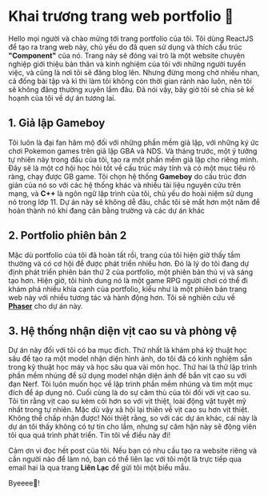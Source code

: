 # Khai trương trang web portfolio 🎉

Hello mọi người và chào mừng tới trang portfolio của tôi. Tôi dùng ReactJS để tạo ra
trang web này, chủ yếu do đã quen sử dụng và thích cấu trúc **"Component"** của nó. Trang
này sẽ đóng vai trò là một website chuyên nghiệp giới thiệu bản thân và kinh nghiệm của tôi
với những người tuyển việc, và cũng là nơi tôi sẽ đăng blog lên. Nhưng đừng mong chờ nhiều nhan, 
cả đống bài tập và kì thi làm tôi không còn thời gian rảnh nào luôn, nên tôi sẽ không đăng thường
xuyên lắm đâu. Đã nói vậy, bây giờ tôi sẽ chia sẻ kế hoạnh của tôi về dự án tương lai.

## 1. Giả lập Gameboy

Tôi luôn là đại fan hâm mộ đối với những phần mềm giả lập, với những ký ức chơi Pokemon games trên giả lập
GBA và NDS. Và tháng trước, một ý tưởng tự nhiên nảy trong đầu của tôi, tạo ra một phần mềm giả lập cho riêng mình. 
Đây sẽ là một cơ hội học hỏi tốt về cấu trúc máy tính và có một mục tiêu rõ ràng, chạy được GB game. Tôi chọn hệ thống
**Gameboy** do cấu trúc đơn giản của nó so với các hệ thống khác và nhiều tài liệu nguyên cứu trên mạng, và **C++** là 
ngôn ngữ lập trình của tôi, chủ yếu do hoài niệm sử dụng nó trong lớp 11. Dự án này sẽ không dễ đâu, chắc tôi sẽ mất hơn 
một năm để hoàn thành nó khi đang cân bằng trường và các dự án khác

## 2. Portfolio phiên bản 2

Mặc dù portfolio của tôi đã hoàn tất rồi, trang của tôi hiện giờ thấy tầm thường và có cơ hội để được phát triển nhiều hơn.
Đó là lý do tôi đang dự định phát triển phiên bản thứ 2 của portfolio, một phiên bản thú vị và sáng tạo hơn. Hiện giờ, tôi
hình dung nó là một game RPG người chơi có thể đi khám phá nhiều khía cạnh của portfolio, kiểu như là một phiên bản trang web này
với nhiều tương tác và hành động hơn. Tôi sẽ nghiên cứu về [**Phaser**](https://phaser.io/) cho dự án này.

## 3. Hệ thống nhận diện vịt cao su và phòng vệ

Dự án này đối với tôi có ba mục đích. Thứ nhất là khám phá kỹ thuật học sâu để tạo ra một model nhận diện hình ảnh, do tôi
đã có kinh nghiệm sẵn trong kỹ thuật học máy và học sâu qua vài môn học. Thứ hai là thử lập trình phần mềm nhúng để sử dụng model nhận diện
ảnh để bắn vịt cao su với đạn Nerf. Tôi luôn muốn học về lập trình phần mềm nhúng và tìm một mục đích để áp dụng nó. Cuối cùng là do sự căm thù
của tôi đối với vịt cao su. Tôi tin rằng vịt cao su kém cỏi hơn so với vịt thiệt, loài động vật tuyệt mỹ nhất trong tự nhiên. Mặc dù vậy xã hội
lại thiên về vịt cao su hơn vịt thiệt. Không thể chấp nhận được! Nói thiệt rằng, so với các dự án khác, cái này là dự án tôi thấy không có tự tin
cho lắm, nhưng sự căm hận này sẽ động viên tôi qua quá trình phát triển. Tin tôi về điều này đi!

Cảm ơn vì đọc hết post của tôi. Nếu bạn có nhu cầu tạo ra website riêng và cần người nào để làm nó, bạn có thể liên lạc với tôi
một là trực tiếp qua email hai là qua trang **Liên Lạc** để gửi tôi một biểu mẫu.

Byeeee👋!